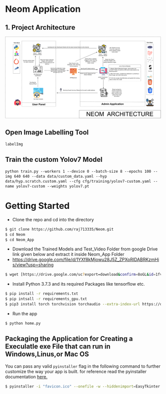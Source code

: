 # Neom Application

## 1. Project Architecture

<p align="center">
  <img src="Data/Neom.png" />
</p>


## Open Image Labelling Tool

```commandline
labelImg
```

## Train the custom Yolov7 Model

```commandline
python train.py --workers 1 --device 0 --batch-size 8 --epochs 100 --img 640 640 --data data/custom_data.yaml --hyp data/hyp.scratch.custom.yaml --cfg cfg/training/yolov7-custom.yaml --name yolov7-custom --weights yolov7.pt

```


# Getting Started

- Clone the repo and cd into the directory
```sh
$ git clone https://github.com/raj713335/Neom.git
$ cd Neom
$ cd Neom_App
```
- Download the Trained Models and Test_Video Folder from google Drive link given below and extract it inside Neom_App Folder
- https://drive.google.com/file/d/1YXf8kMjowu28J5Z_ZPXoRIDABRKzmHis/view?usp=sharing

```sh
$ wget [https://drive.google.com/uc?export=download&confirm=8oGL&id=1fvrGNxotZB7VqJgND9La4a_Ki758GN2o](https://drive.google.com/file/d/1YXf8kMjowu28J5Z_ZPXoRIDABRKzmHis/view?usp=sharing)
```

- Install Python 3.7.3 and its required Packages like tensorflow etc.

```sh
$ pip install -r requirements.txt
$ pip intsall -r requirements_gpu.txt
$ pip3 install torch torchvision torchaudio --extra-index-url https://download.pytorch.org/whl/cu117
```

- Run the app

```sh
$ python home.py
```


## Packaging the Application for Creating a Execulatle exe File that can run in Windows,Linus,or Mac OS

You can pass any valid `pyinstaller` flag in the following command to further customize the way your app is built.
for reference read the pyinstaller documentation <a href="https://pyinstaller.readthedocs.io/en/stable/usage.html">here.</a>

```sh
$ pyinstaller -i "favicon.ico" --onefile -w --hiddenimport=EasyTkinter --hiddenimport=Pillow  --hiddenimport=opencv-python --hiddenimport=requests--hiddenimport=Configparser --hiddenimport=PyAutoGUI --hiddenimport=numpy --hiddenimport=pandas --hiddenimport=urllib3 --hiddenimport=tensorflow --hiddenimport=scikit-learn --hiddenimport=wget --hiddenimport=pygame --hiddenimport=dlib --hiddenimport=imutils --hiddenimport=deepface --hiddenimport=keras --hiddenimport=cvlib --name Neom home.py
```



